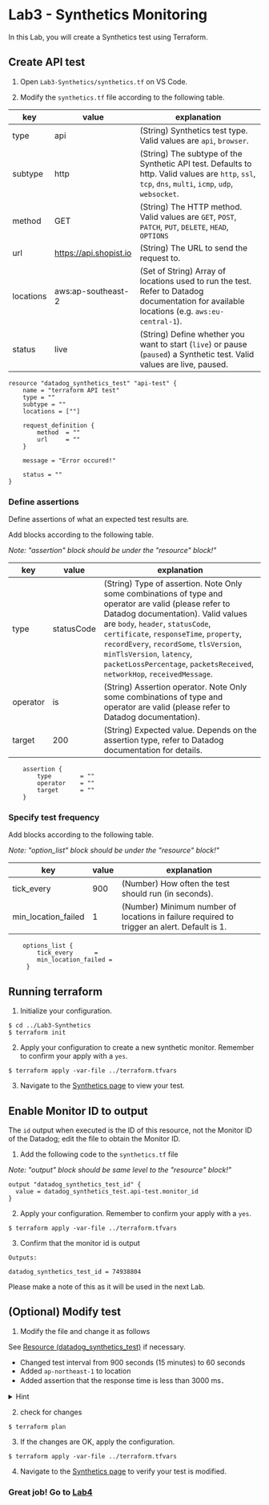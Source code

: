 # Lab3 - Synthetics Monitoring

In this Lab, you will create a Synthetics test using Terraform.


## Create API test
1. Open `Lab3-Synthetics/synthetics.tf` on VS Code.


2. Modify the `synthetics.tf` file according to the following table.

|  key  |  value  | explanation |
| ---- | ---- | --- |
|  type  |  api  |  (String) Synthetics test type. Valid values are `api`, `browser`. |
|  subtype  |  http  | (String) The subtype of the Synthetic API test. Defaults to http. Valid values are `http`, `ssl`, `tcp`, `dns`, `multi`, `icmp`, `udp`, `websocket`. |
|  method  |  GET  | (String) The HTTP method. Valid values are `GET`, `POST`, `PATCH`, `PUT`, `DELETE`, `HEAD`, `OPTIONS` |
|  url  |  https://api.shopist.io  |  (String) The URL to send the request to. |
|  locations  |  aws:ap-southeast-2  |  (Set of String) Array of locations used to run the test. Refer to Datadog documentation for available locations (e.g. `aws:eu-central-1`). |
| status | live | (String) Define whether you want to start (`live`) or pause (`paused`) a Synthetic test. Valid values are live, paused. |


```
resource "datadog_synthetics_test" "api-test" {
    name = "terraform API test"
    type = ""
    subtype = ""
    locations = [""]

    request_definition {
        method  = ""
        url     = ""    
    }
 
    message = "Error occured!"

    status = ""
}
```

### Define assertions

Define assertions of what an expected test results are.

Add blocks according to the following table.

*Note: "assertion" block should be under the "resource" block!"*

|  key  |  value  | explanation |
| ---- | ---- | --- |
|  type  |  statusCode  | (String) Type of assertion. Note Only some combinations of type and operator are valid (please refer to Datadog documentation). Valid values are `body`, `header`, `statusCode`, `certificate`, `responseTime`, `property`, `recordEvery`, `recordSome`, `tlsVersion`, `minTlsVersion`, `latency`, `packetLossPercentage`, `packetsReceived`, `networkHop`, `receivedMessage`.|
|  operator  |  is  | (String) Assertion operator. Note Only some combinations of type and operator are valid (please refer to Datadog documentation).|
|  target  |  200  | (String) Expected value. Depends on the assertion type, refer to Datadog documentation for details. |

```
    assertion {
        type        = ""
        operator    = ""
        target      = ""
    }
```

### Specify test frequency

Add blocks according to the following table.

*Note: "option_list" block should be under the "resource" block!"*

|  key  |  value  | explanation |
| ---- | ---- | --- |
| tick_every | 900 |  (Number) How often the test should run (in seconds).|
| min_location_failed | 1 | (Number) Minimum number of locations in failure required to trigger an alert. Default is 1.|

```
    options_list {
        tick_every      = 
        min_location_failed =  
     }
```

## Running terraform

1. Initialize your configuration.

```
$ cd ../Lab3-Synthetics
$ terraform init
```

2. Apply your configuration to create a new synthetic monitor. Remember to confirm your apply with a `yes`.

```
$ terraform apply -var-file ../terraform.tfvars
```


3. Navigate to the [Synthetics page](https://app.datadoghq.com/synthetics/tests) to view your test.


## Enable Monitor ID to output

The `id` output when executed is the ID of this resource, not the Monitor ID of the Datadog; edit the file to obtain the Monitor ID.

1. Add the following code to the `synthetics.tf` file 

*Note: "output" block should be same level to the "resource" block!"*

```
output "datadog_synthetics_test_id" {
  value = datadog_synthetics_test.api-test.monitor_id
}
```

2. Apply your configuration. Remember to confirm your apply with a `yes`.

```
$ terraform apply -var-file ../terraform.tfvars
```

3. Confirm that the monitor id is output

```
Outputs:

datadog_synthetics_test_id = 74938804
```

Please make a note of this as it will be used in the next Lab.

## (Optional) Modify test

1. Modify the file and change it as follows

See [Resource (datadog_synthetics_test)](
https://registry.terraform.io/providers/DataDog/datadog/latest/docs/resources/synthetics_test) if necessary.

- Changed test interval from 900 seconds (15 minutes) to 60 seconds
- Added `ap-northeast-1` to location
- Added assertion that the response time is less than 3000 ms．

<details>
<summary>Hint</summary>

```
# Added assertion that the response time is less than 3000 ms．
   assertion {
        type        = "responseTime"
        operator    = "lessThan"
        target      = "3000"
    }
```

</details>


2.  check for changes

```
$ terraform plan
```

3. If the changes are OK, apply the configuration.

```
$ terraform apply -var-file ../terraform.tfvars
```

4. Navigate to the [Synthetics page](https://app.datadoghq.com/synthetics/tests) to verify your test is modified.



### Great job! Go to [Lab4](./../Lab4-SLO/README.md) 
